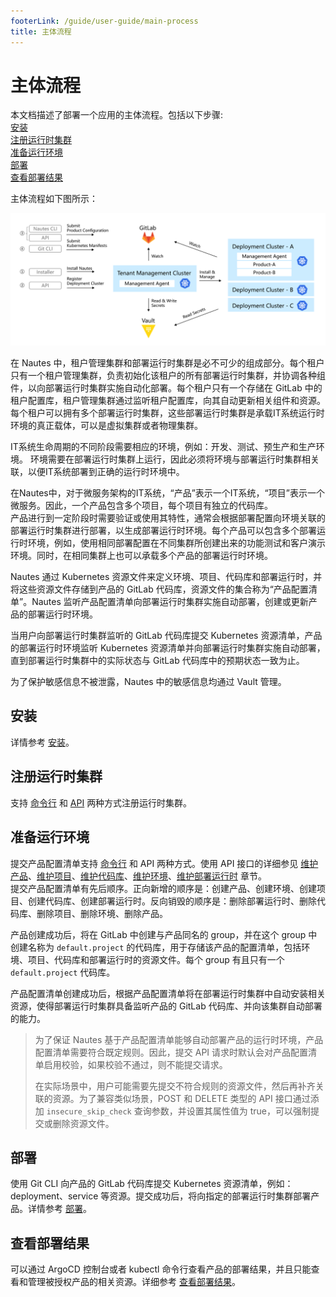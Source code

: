 ```yaml
---
footerLink: /guide/user-guide/main-process
title: 主体流程
---
```

# 主体流程

本文档描述了部署一个应用的主体流程。包括以下步骤:  
[安装](#安装)  
[注册运行时集群](#注册运行时集群)  
[准备运行环境](#准备运行环境)  
[部署](#部署)  
[查看部署结果](#查看部署结果)  

主体流程如下图所示：

![directive syntax graph](./../images/user-guide-overview-1.png)

在 Nautes 中，租户管理集群和部署运行时集群是必不可少的组成部分。每个租户只有一个租户管理集群，负责初始化该租户的所有部署运行时集群，并协调各种组件，以向部署运行时集群实施自动化部署。每个租户只有一个存储在 GitLab 中的租户配置库，租户管理集群通过监听租户配置库，向其自动更新相关组件和资源。  
每个租户可以拥有多个部署运行时集群，这些部署运行时集群是承载IT系统运行时环境的真正载体，可以是虚拟集群或者物理集群。  

IT系统生命周期的不同阶段需要相应的环境，例如：开发、测试、预生产和生产环境。
环境需要在部署运行时集群上运行，因此必须将环境与部署运行时集群相关联，以便IT系统部署到正确的运行时环境中。  

在Nautes中，对于微服务架构的IT系统，“产品”表示一个IT系统，“项目”表示一个微服务。因此，一个产品包含多个项目，每个项目有独立的代码库。  
产品进行到一定阶段时需要验证或使用其特性，通常会根据部署配置向环境关联的部署运行时集群进行部署，以生成部署运行时环境。每个产品可以包含多个部署运行时环境，例如，使用相同部署配置在不同集群所创建出来的功能测试和客户演示环境。同时，在相同集群上也可以承载多个产品的部署运行时环境。    

Nautes 通过 Kubernetes 资源文件来定义环境、项目、代码库和部署运行时，并将这些资源文件存储到产品的 GitLab 代码库，资源文件的集合称为“产品配置清单”。Nautes 监听产品配置清单向部署运行时集群实施自动部署，创建或更新产品的部署运行时环境。  

当用户向部署运行时集群监听的 GitLab 代码库提交 Kubernetes 资源清单，产品的部署运行时环境监听 Kubernetes 资源清单并向部署运行时集群实施自动部署，直到部署运行时集群中的实际状态与 GitLab 代码库中的预期状态一致为止。  

为了保护敏感信息不被泄露，Nautes 中的敏感信息均通过 Vault 管理。    

## 安装
详情参考 [安装](installation.md)。

## 注册运行时集群
支持 [命令行](deploy-an-application.md#注册运行时集群) 和 [API](cluster.md) 两种方式注册运行时集群。

## 准备运行环境
提交产品配置清单支持 [命令行](deploy-an-application.md#准备运行环境) 和 API 两种方式。使用 API 接口的详细参见 [维护产品](product.md)、[维护项目](project.md)、[维护代码库](code-repo.md)、[维护环境](environment.md)、[维护部署运行时](deployment-runtime.md) 章节。  
提交产品配置清单有先后顺序。正向新增的顺序是：创建产品、创建环境、创建项目、创建代码库、创建部署运行时。反向销毁的顺序是：删除部署运行时、删除代码库、删除项目、删除环境、删除产品。  

产品创建成功后，将在 GitLab 中创建与产品同名的 group，并在这个 group 中创建名称为 `default.project` 的代码库，用于存储该产品的配置清单，包括环境、项目、代码库和部署运行时的资源文件。每个 group 有且只有一个 `default.project` 代码库。  

产品配置清单创建成功后，根据产品配置清单将在部署运行时集群中自动安装相关资源，使得部署运行时集群具备监听产品的 GitLab 代码库、并向该集群自动部署的能力。

> 为了保证 Nautes 基于产品配置清单能够自动部署产品的运行时环境，产品配置清单需要符合既定规则。因此，提交 API 请求时默认会对产品配置清单启用校验，如果校验不通过，则不能提交请求。
>
> 在实际场景中，用户可能需要先提交不符合规则的资源文件，然后再补齐关联的资源。为了兼容类似场景，POST 和 DELETE 类型的 API 接口通过添加 `insecure_skip_check` 查询参数，并设置其属性值为 true，可以强制提交或删除资源文件。

## 部署
使用 Git CLI 向产品的 GitLab 代码库提交 Kubernetes 资源清单，例如：deployment、service 等资源。提交成功后，将向指定的部署运行时集群部署产品。详情参考 [部署](deploy-an-application.md#部署)。

## 查看部署结果  
可以通过 ArgoCD 控制台或者 kubectl 命令行查看产品的部署结果，并且只能查看和管理被授权产品的相关资源。详细参考 [查看部署结果](deployment-results.md)。